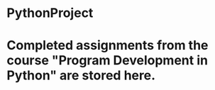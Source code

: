 # PythonProject
# Completed assignments from the course "Program Development in Python" are stored here.
